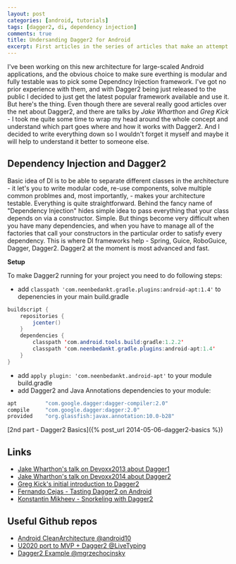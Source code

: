 ```yaml
---
layout: post
categories: [android, tutorials]
tags: [dagger2, di, dependency injection]
comments: true
title: Undersanding Dagger2 for Android
excerpt: First articles in the series of articles that make an attempt to explain how Dagger2 should be used in Android. I find that most of the articles about Dagger2 tend to go all head deep right away and do not really provide much valuable help for someone who is just starting with Dependency Injection - thus this series of articles.
---
```


I've been working on this new architecture for large-scaled Android applications, and the obvious choice to make sure everthing is modular and fully testable was to pick some Dependncy Injection framework.
I've got no prior experience with them, and with Dagger2 being just released to the public I decided to just get the latest popular framework available and use it.
But here's the thing. Even though there are several really good articles over the net about Dagger2, and there are talks by *Jake Wharthon* and *Greg Kick* - I took me quite some time to wrap my head around the whole concept and understand which part goes where and how it works with Dagger2. And I decided to write everything down so I wouldn't forget it myself and maybe it will help to understand it better to someone else.

## Dependency Injection and Dagger2

Basic idea of DI is to be able to separate different classes in the architecture - it let's you to write modular code, re-use components, solve multiple common problmes and, most importantly, - makes your architecture testable.
Everything is quite straightforward. Behind the fancy name of "Dependency Injection" hides simple idea to pass everything that your class depends on via a constructor. Simple. But things become very difficult when you have many dependencies, and when you have to manage all of the factories that call your constructors in the particular order to satisfy every dependency.
This is where DI frameworks help - Spring, Guice, RoboGuice, Dagger, Dagger2.
Dagger2 at the moment is most advanced and fast.

**Setup**

To make Dagger2 running for your project you need to do following steps:
* add ```classpath 'com.neenbedankt.gradle.plugins:android-apt:1.4'``` to depenencies in your main build.gradle

```java
buildscript {
    repositories {
        jcenter()
    }
    dependencies {
        classpath 'com.android.tools.build:gradle:1.2.2'
        classpath 'com.neenbedankt.gradle.plugins:android-apt:1.4'
    }
}
```

* add ```apply plugin: 'com.neenbedankt.android-apt'``` to your module build.gradle
* add Dagger2 and Java Annotations dependencies to your module:

```java
apt         "com.google.dagger:dagger-compiler:2.0"
compile     "com.google.dagger:dagger:2.0"
provided    "org.glassfish:javax.annotation:10.0-b28"
```

[2nd part - Dagger2 Basics]({% post_url 2014-05-06-dagger2-basics %})

## Links

 * [Jake Wharthon's talk on Devoxx2013 about Dagger1](https://www.parleys.com/tutorial/architecting-android-applications-dagger)
 * [Jake Wharthon's talk on Devoxx2014 about Dagger2](https://www.parleys.com/tutorial/the-future-dependency-injection-dagger-2)
 * [Greg Kick's initial introduction to Dagger2](https://www.youtube.com/watch?v=oK_XtfXPkqw)
 * [Fernando Cejas - Tasting Dagger2 on Android](http://fernandocejas.com/2015/04/11/tasting-dagger-2-on-android/)
 * [Konstantin Mikheev - Snorkeling with Dagger2](http://konmik.github.io/snorkeling-with-dagger-2.html)

## Useful Github repos

* [Android CleanArchitecture @android10](https://github.com/android10/Android-CleanArchitecture)
* [U2020 port to MVP + Dagger2 @LiveTyping](https://github.com/LiveTyping/u2020-mvp)
* [Dagger2 Example @mgrzechocinsky](https://github.com/mgrzechocinski/dagger2-example)
